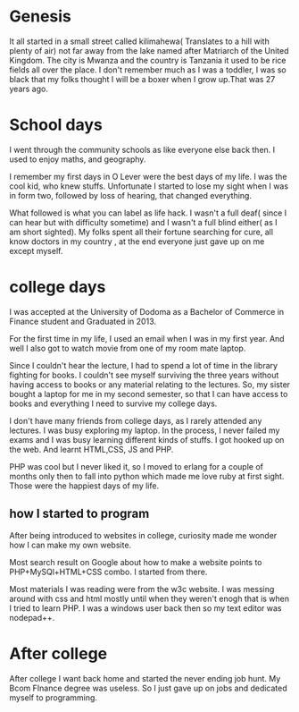 # Genesis
It all started in a small street called kilimahewa( Translates to a hill with
plenty of air) not far away from the lake named after Matriarch of the United
Kingdom. The city is Mwanza and the country is Tanzania it used to be rice fields
all over the place. I don't remember
much as I was a toddler, I was so black that my folks thought I will be a boxer
when I grow up.That was  27 years ago.

# School days
I went through the community schools as like everyone else back then. I used to
enjoy maths, and geography.

I remember my first days in O Lever were the best days of my life. I was the
cool kid, who knew stuffs. Unfortunate I started to lose my sight when I was in
form two, followed by loss of hearing, that changed everything.

What followed is what you can label as life hack. I wasn't a full deaf( since I
can hear but with difficulty sometime) and I wasn't a full blind either( as I am
short sighted). My folks spent all their fortune searching for cure, all know
doctors in my country , at the end everyone just gave up on me except myself.

# college days

I was accepted at the University of Dodoma as a Bachelor of Commerce in Finance
student and Graduated in 2013. 

For the first time in my life, I used an email when I was in my first year. And
well I also got to watch movie from one of my room mate laptop.

Since I couldn't hear the lecture, I had to spend a lot of time in the library
fighting for books. I couldn't see myself surviving the three years without
having access  to books or any material relating to the lectures. So, my sister
bought a laptop for me in my second semester, so that I can have access to books
and everything I need to survive my college days.

I don't have many friends from college days, as I rarely attended any lectures. I
was busy exploring my laptop. In the process, I never failed my exams and I was
busy learning different kinds of stuffs. I got hooked up on the web. And learnt
HTML,CSS, JS and PHP.

PHP was cool but I never liked it, so I moved to erlang for a couple of months
only then to fall into python which made me love ruby at first sight. Those were
the happiest days of my life.

## how I started to program
After being introduced to websites in college, curiosity made me wonder how I
can make my own website.

Most search result on Google  about how to make a website points to
PHP+MySQl+HTML+CSS combo. I started from there.

Most materials I was reading were from the w3c website. I was  messing around
with css and html mostly until when they weren't enogh that is when I tried to
learn PHP. I was a windows user back then so my text editor was nodepad++.


# After college
After college I want back home and started the never ending job hunt. My Bcom
FInance degree  was useless. So I just gave up on jobs and dedicated myself to
programming.

